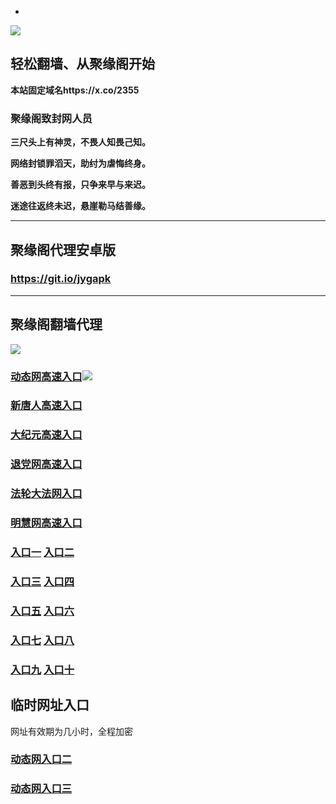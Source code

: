 * 
![](https://raw.githubusercontent.com/hao369/a/master/j.jpg)



## 轻松翻墙、从聚缘阁开始

**本站固定域名https://x.co/2355**

### 聚缘阁致封网人员

**三尺头上有神灵，不畏人知畏己知。**

**网络封锁罪滔天，助纣为虐悔终身。**

**善恶到头终有报，只争来早与来迟。**

**迷途往返终未迟，悬崖勒马结善缘。**

***



##  聚缘阁代理安卓版

### https://git.io/jygapk


***



## 聚缘阁翻墙代理 

![](https://raw.githubusercontent.com/hao369/a/master/wx2.jpg)


### [动态网高速入口](https://y1noa74pql.execute-api.us-east-1.amazonaws.com/5tt/?id=2)![](https://raw.githubusercontent.com/hao369/a/master/jygdl.gif)

### [新唐人高速入口](https://y1noa74pql.execute-api.us-east-1.amazonaws.com/5tt/?id=5)

### [大纪元高速入口](https://y1noa74pql.execute-api.us-east-1.amazonaws.com/5tt/?id=7)

### [退党网高速入口](https://y1noa74pql.execute-api.us-east-1.amazonaws.com/5tt/?id=8)

### [法轮大法网入口](https://y1noa74pql.execute-api.us-east-1.amazonaws.com/5tt/?id=15)

### [明慧网高速入口](https://y1noa74pql.execute-api.us-east-1.amazonaws.com/5tt/?id=3)


### **[入口一](http://x.co/2244)** **[入口二](http://x.co/3824)**


### **[入口三](https://s3.eu-central-1.amazonaws.com/jyg3/index.html)**  **[入口四](https://s3-ap-southeast-1.amazonaws.com/jyg4/index.html)**

### **[入口五](https://s3.ap-south-1.amazonaws.com/jyg5/index.html)**  **[入口六](https://s3-us-west-1.amazonaws.com/jyg6/index.html)**


###  **[入口七](https://s3-us-west-2.amazonaws.com/jyg7/index.html)**  **[入口八](https://s3-eu-west-1.amazonaws.com/jyg8/index.html)**


###  **[入口九](https://s3-ap-northeast-1.amazonaws.com/jyg9/index.html)**  **[入口十](https://s3.amazonaws.com/dtw/index.html)**



## 临时网址入口 

网址有效期为几小时，全程加密

### [动态网入口二](https://x.co/ddg)

### [动态网入口三](https://x.co/ddf)



